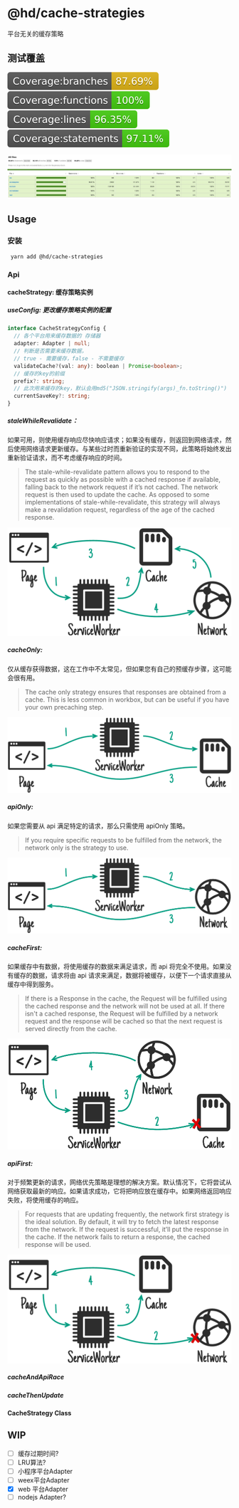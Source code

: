 # @hd/cache-strategies

平台无关的缓存策略

## 测试覆盖

[![branches coverage](./coverage/badge-branches.svg)](./coverage/lcov-report/index.html)
[![functions coverage](./coverage/badge-functions.svg)](./coverage/lcov-report/index.html)
[![lines coverage](./coverage/badge-lines.svg)](./coverage/lcov-report/index.html)
[![statements coverage](./coverage/badge-statements.svg)](./coverage/lcov-report/index.html)

![code-coverage.jpeg](./resources/code-coverage.jpeg)

## Usage

### 安装

```
 yarn add @hd/cache-strategies
```

### Api

#### cacheStrategy: 缓存策略实例

  ##### useConfig: 更改缓存策略实例的配置

  ```typescript
  interface CacheStrategyConfig {
    // 各个平台用来缓存数据的 存储器
    adapter: Adapter | null;
    // 判断是否需要来缓存数据，
    // true - 需要缓存，false - 不需要缓存
    validateCache?(val: any): boolean | Promise<boolean>;
    // 缓存的key的前缀
    prefix?: string;
    // 此次用来缓存的key，默认会用md5("JSON.stringify(args)_fn.toString()")
    currentSaveKey?: string;
  }
  ```

  ##### staleWhileRevalidate：

  如果可用，则使用缓存响应尽快响应请求；如果没有缓存，则返回到网络请求，然后使用网络请求更新缓存。与某些过时而重新验证的实现不同，此策略将始终发出重新验证请求，而不考虑缓存响应的时间。

  > The stale-while-revalidate pattern allows you to respond to the request as quickly as possible with a cached response if available, falling back to the network request if it’s not cached. The network request is then used to update the cache. As opposed to some implementations of stale-while-revalidate, this strategy will always make a revalidation request, regardless of the age of the cached response.

  ![stale-while-revalidate.png](./resources/stale-while-revalidate.png)

  ##### cacheOnly:

  仅从缓存获得数据，这在工作中不太常见，但如果您有自己的预缓存步骤，这可能会很有用。

  > The cache only strategy ensures that responses are obtained from a cache. This is less common in workbox, but can be useful if you have your own precaching step.

  ![cache-only.png](./resources/cache-only.png)

  ##### apiOnly:

  如果您需要从 api 满足特定的请求，那么只需使用 apiOnly 策略。

  > If you require specific requests to be fulfilled from the network, the network only is the strategy to use.

  ![network-only.png](./resources/network-only.png)

  ##### cacheFirst:

  如果缓存中有数据，将使用缓存的数据来满足请求，而 api 将完全不使用。如果没有缓存的数据，请求将由 api 请求来满足，数据将被缓存，以便下一个请求直接从缓存中得到服务。

  > If there is a Response in the cache, the Request will be fulfilled using the cached response and the network will not be used at all. If there isn't a cached response, the Request will be fulfilled by a network request and the response will be cached so that the next request is served directly from the cache.

  ![cache-first.png](./resources/cache-first.png)

  ##### apiFirst:

  对于频繁更新的请求，网络优先策略是理想的解决方案。默认情况下，它将尝试从网络获取最新的响应。如果请求成功，它将把响应放在缓存中。如果网络返回响应失败，将使用缓存的响应。

  > For requests that are updating frequently, the network first strategy is the ideal solution. By default, it will try to fetch the latest response from the network. If the request is successful, it’ll put the response in the cache. If the network fails to return a response, the cached response will be used.

  ![network-first.png](./resources/network-first.png)

##### cacheAndApiRace
##### cacheThenUpdate

#### CacheStrategy Class

## WIP

- [ ] 缓存过期时间?
- [ ] LRU算法?
- [ ] 小程序平台Adapter
- [ ] weex平台Adapter
- [x] web 平台Adapter
- [ ] nodejs Adapter?

